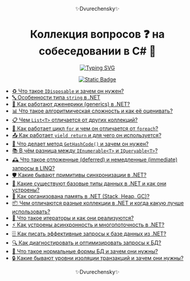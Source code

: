 <p align="center">✨Dvurechensky✨</p>

<h1 align="center">Коллекция вопросов ❓ на собеседовании в C# 🍧</h1>
<p align="center">
    <a href="https://git.io/typing-svg"><img src="https://readme-typing-svg.demolab.com?font=Fira+Code&pause=1000&center=true&vCenter=true&width=435&lines=%D0%9F%D0%BE%D0%B2%D1%82%D0%BE%D1%80%D0%B5%D0%BD%D0%B8%D0%B5+-+%D0%BC%D0%B0%D1%82%D1%8C+%D1%83%D1%87%D0%B5%D0%BD%D0%B8%D1%8F" alt="Typing SVG" /></a>
</p>
<p align="center">
    <a href="https://sites.google.com/view/dvurechensky" target="_blank"><img alt="Static Badge" src="https://shields.dvurechensky.pro/badge/Dvurechensky-N-blue"></a>
</p>

- [♻️ Что такое `IDisposable` и зачем он нужен?](/docs/categories/IDisposable.md)
- [🔤 Особенности типа `string` в .NET](/docs/categories/string.md)
- [🧩 Как работают дженерики (generics) в .NET?](/docs/categories/generics.md)
- [📊 Что такое алгоритмическая сложность и как её оценивать?](/docs/categories/algs.md)
- [📋 Чем `List<T>` отличается от других коллекций?](/docs/categories/List.md)
- [🔁 Как работает цикл `for` и чем он отличается от `foreach`?](/docs/categories/foreach.md)
- [📤 Как работает `yield return` и для чего он используется?](/docs/categories/yield.md)
- [🔑 Что делает метод `GetHashCode()` и зачем он нужен?](/docs/categories/GetHashCode.md)
- [📚 В чём разница между `IEnumerable<T>` и `IQueryable<T>`?](/docs/categories/IEnumerable.md)
- [🕰️ Что такое отложенные (deferred) и немедленные (immediate) запросы в LINQ?](/docs/categories/immediate.md)
- [🛡️ Какие бывают примитивы синхронизации в .NET?](/docs/categories/primitives.md)
- [🧱 Какие существуют базовые типы данных в .NET и как они устроены?](/docs/categories/types.md)
- [🧠 Как организована память в .NET (Stack, Heap, GC)?](/docs/categories/Stack.md)
- [📦 Чем отличаются разные коллекции в .NET и когда какую лучше использовать?](/docs/categories/collections.md)
- [🔄 Что такое итераторы и как они реализуются?](/docs/categories/iterations.md)
- [⚡ Как устроены асинхронность и многопоточность в .NET?](/docs/categories/async.md)
- [🗄️ Как писать эффективные запросы к базе данных из .NET?](/docs/categories/sql.md)
- [🔍 Как диагностировать и оптимизировать запросы к БД?](/docs/categories/sqlTrace.md)
- [🧮 Что такое нормальные формы БД и зачем они нужны?](/docs/categories/sqlForms.md)
- [🔒 Какие бывают уровни изоляции транзакций и зачем они нужны?](/docs/categories/sqlIsolation.md)

<p align="center">✨Dvurechensky✨</p>
